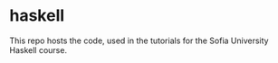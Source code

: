 haskell
=======

This repo hosts the code, used in the tutorials for the Sofia University Haskell course.
